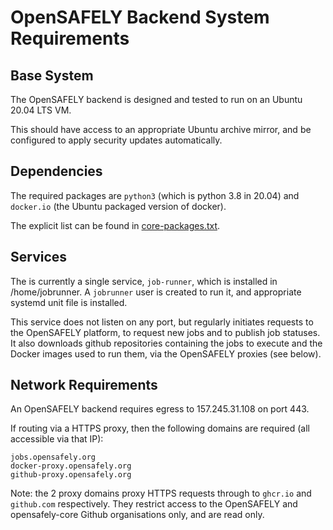 # OpenSAFELY Backend System Requirements

## Base System

The OpenSAFELY backend is designed and tested to run on an Ubuntu 20.04 LTS VM.

This should have access to an appropriate Ubuntu archive mirror, and be
configured to apply security updates automatically.


## Dependencies

The required packages are `python3` (which is python 3.8 in 20.04) and
`docker.io` (the Ubuntu packaged version of docker).

The explicit list can be found in [core-packages.txt](core-packages.txt).


## Services

The is currently a single service, `job-runner`, which is installed in /home/jobrunner.
A `jobrunner` user is created to run it, and appropriate systemd unit file is installed.

This service does not listen on any port, but regularly initiates requests to the
OpenSAFELY platform, to request new jobs and to publish job statuses.  It also
downloads github repositories containing the jobs to execute and the Docker
images used to run them, via the OpenSAFELY proxies (see below).


## Network Requirements

An OpenSAFELY backend requires egress to 157.245.31.108 on port 443.

If routing via a HTTPS proxy, then the following domains are required (all accessible via that IP):

    jobs.opensafely.org
    docker-proxy.opensafely.org
    github-proxy.opensafely.org


Note: the 2 proxy domains proxy HTTPS requests through to `ghcr.io` and
`github.com` respectively. They restrict access to the OpenSAFELY and
opensafely-core Github organisations only, and are read only.

